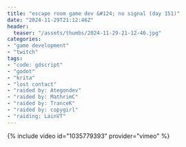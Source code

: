 ```yaml
---
title: "escape room game dev &#124; no signal (day 151)"
date: "2024-11-29T21:12:46Z"
header:
  teaser: "/assets/thumbs/2024-11-29-21-12-46.jpg"
categories:
- "game development"
- "twitch"
tags:
- "code: gdscript"
- "godot"
- "krita"
- "lost contact"
- "raided by: Ategondev"
- "raided by: MathrimC"
- "raided by: TranceK"
- "raided by: copygirl"
- "raiding: LainVT"
---
```

{% include video id="1035779393" provider="vimeo" %}
